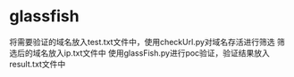 # glassfish
将需要验证的域名放入test.txt文件中，使用checkUrl.py对域名存活进行筛选
筛选后的域名放入ip.txt文件中
使用glassFish.py进行poc验证，验证结果放入result.txt文件中
